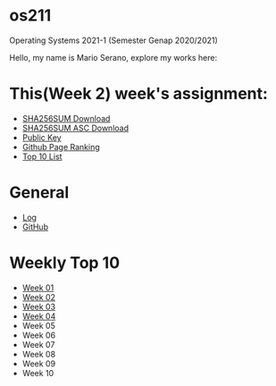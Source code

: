 # os211
Operating Systems 2021-1 (Semester Genap 2020/2021)

Hello, my name is Mario Serano, explore my works here:

# This(Week 2) week's assignment:
* [SHA256SUM Download](https://marioserano.github.io/os211/TXT/SHA256SUM)
* [SHA256SUM ASC Download](https://marioserano.github.io/os211/TXT/SHA256SUM.asc)
* [Public Key](https://marioserano.github.io/os211/TXT/mypubkey.txt)
* [Github Page Ranking](https://marioserano.github.io/os211/TXT/myrank.txt)
* [Top 10 List](w02)

# General
* [Log](https://marioserano.github.io/os211/TXT/mylog.txt)
* [GitHub](https://github.com/marioserano/os211)

# Weekly Top 10
* [Week 01](w01)
* [Week 02](W02)
* [Week 03](W03)
* [Week 04](W04)
* Week 05
* Week 06
* Week 07
* Week 08
* Week 09
* Week 10

